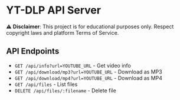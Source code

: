 # YT-DLP API Server

⚠️ **Disclaimer**: This project is for educational purposes only. Respect copyright laws and platform Terms of Service.


## API Endpoints

- `GET /api/info?url=YOUTUBE_URL` - Get video info
- `GET /api/download/mp3?url=YOUTUBE_URL` - Download as MP3  
- `GET /api/download/mp4?url=YOUTUBE_URL` - Download as MP4
- `GET /api/files` - List files
- `DELETE /api/files/:filename` - Delete file